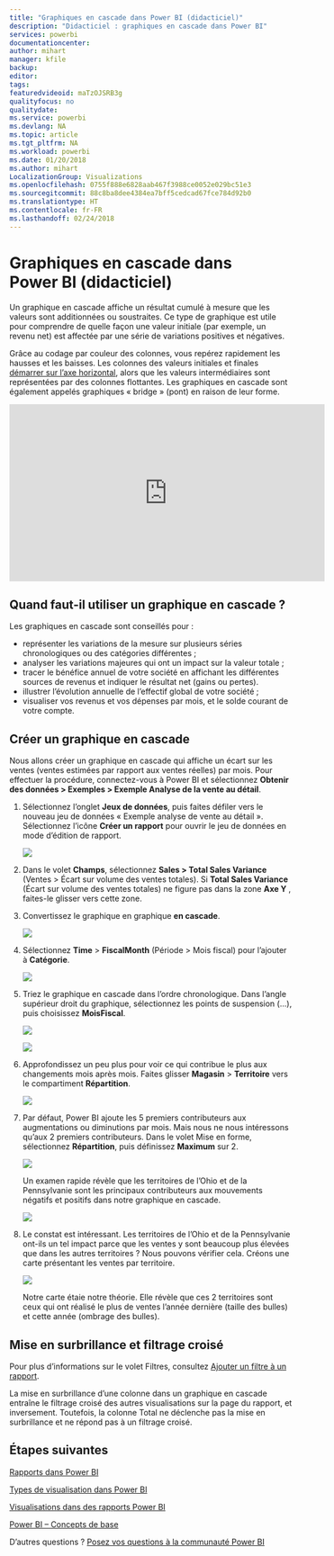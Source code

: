 ```yaml
---
title: "Graphiques en cascade dans Power BI (didacticiel)"
description: "Didacticiel : graphiques en cascade dans Power BI"
services: powerbi
documentationcenter: 
author: mihart
manager: kfile
backup: 
editor: 
tags: 
featuredvideoid: maTzOJSRB3g
qualityfocus: no
qualitydate: 
ms.service: powerbi
ms.devlang: NA
ms.topic: article
ms.tgt_pltfrm: NA
ms.workload: powerbi
ms.date: 01/20/2018
ms.author: mihart
LocalizationGroup: Visualizations
ms.openlocfilehash: 0755f888e6828aab467f3988ce0052e029bc51e3
ms.sourcegitcommit: 88c8ba8dee4384ea7bff5cedcad67fce784d92b0
ms.translationtype: HT
ms.contentlocale: fr-FR
ms.lasthandoff: 02/24/2018
---
```

# <a name="waterfall-charts-in-power-bi-tutorial"></a>Graphiques en cascade dans Power BI (didacticiel)
Un graphique en cascade affiche un résultat cumulé à mesure que les valeurs sont additionnées ou soustraites. Ce type de graphique est utile pour comprendre de quelle façon une valeur initiale (par exemple, un revenu net) est affectée par une série de variations positives et négatives.

Grâce au codage par couleur des colonnes, vous repérez rapidement les hausses et les baisses. Les colonnes des valeurs initiales et finales [démarrer sur l’axe horizontal](https://support.office.com/article/Create-a-waterfall-chart-in-Office-2016-for-Windows-8de1ece4-ff21-4d37-acd7-546f5527f185#BKMK_Float "démarrent généralement sur l’axe horizontal"), alors que les valeurs intermédiaires sont représentées par des colonnes flottantes. Les graphiques en cascade sont également appelés graphiques « bridge » (pont) en raison de leur forme.

<iframe width="560" height="315" src="https://www.youtube.com/embed/qKRZPBnaUXM" frameborder="0" allow="autoplay; encrypted-media" allowfullscreen></iframe>

## <a name="when-to-use-a-waterfall-chart"></a>Quand faut-il utiliser un graphique en cascade ?
Les graphiques en cascade sont conseillés pour :

* représenter les variations de la mesure sur plusieurs séries chronologiques ou des catégories différentes ;
* analyser les variations majeures qui ont un impact sur la valeur totale ;
* tracer le bénéfice annuel de votre société en affichant les différentes sources de revenus et indiquer le résultat net (gains ou pertes).
* illustrer l’évolution annuelle de l’effectif global de votre société ;
* visualiser vos revenus et vos dépenses par mois, et le solde courant de votre compte. 

## <a name="create-a-waterfall-chart"></a>Créer un graphique en cascade
Nous allons créer un graphique en cascade qui affiche un écart sur les ventes (ventes estimées par rapport aux ventes réelles) par mois. Pour effectuer la procédure, connectez-vous à Power BI et sélectionnez **Obtenir des données \> Exemples \> Exemple Analyse de la vente au détail**. 

1. Sélectionnez l’onglet **Jeux de données**, puis faites défiler vers le nouveau jeu de données « Exemple analyse de vente au détail ».  Sélectionnez l’icône **Créer un rapport** pour ouvrir le jeu de données en mode d’édition de rapport. 
   
    ![](media/power-bi-visualization-waterfall-charts/power-bi-waterfall-report.png)
2. Dans le volet **Champs**, sélectionnez **Sales \> Total Sales Variance** (Ventes > Écart sur volume des ventes totales). Si **Total Sales Variance** (Écart sur volume des ventes totales) ne figure pas dans la zone **Axe Y** , faites-le glisser vers cette zone.
3. Convertissez le graphique en graphique **en cascade**. 
   
    ![](media/power-bi-visualization-waterfall-charts/convertwaterfall.png)
4. Sélectionnez **Time** \> **FiscalMonth** (Période > Mois fiscal) pour l’ajouter à **Catégorie**. 
   
    ![](media/power-bi-visualization-waterfall-charts/power-bi-waterfall.png)
5. Triez le graphique en cascade dans l’ordre chronologique. Dans l’angle supérieur droit du graphique, sélectionnez les points de suspension (...), puis choisissez **MoisFiscal**.
   
    ![](media/power-bi-visualization-waterfall-charts/power-bi-waterfall-sort.png)
   
    ![](media/power-bi-visualization-waterfall-charts/power-bi-waterfall-sorted.png)
6. Approfondissez un peu plus pour voir ce qui contribue le plus aux changements mois après mois. Faites glisser **Magasin** > **Territoire** vers le compartiment **Répartition**.
   
    ![](media/power-bi-visualization-waterfall-charts/power-bi-waterfall-breakdown.png)
7. Par défaut, Power BI ajoute les 5 premiers contributeurs aux augmentations ou diminutions par mois. Mais nous ne nous intéressons qu’aux 2 premiers contributeurs.  Dans le volet Mise en forme, sélectionnez **Répartition**, puis définissez **Maximum** sur 2.
   
    ![](media/power-bi-visualization-waterfall-charts/power-bi-waterfall-breakdown-maximum.png)
   
    Un examen rapide révèle que les territoires de l’Ohio et de la Pennsylvanie sont les principaux contributeurs aux mouvements négatifs et positifs dans notre graphique en cascade. 
   
    ![](media/power-bi-visualization-waterfall-charts/power-bi-waterfall-axis.png)
8. Le constat est intéressant. Les territoires de l’Ohio et de la Pennsylvanie ont-ils un tel impact parce que les ventes y sont beaucoup plus élevées que dans les autres territoires ?  Nous pouvons vérifier cela. Créons une carte présentant les ventes par territoire.  
   
    ![](media/power-bi-visualization-waterfall-charts/power-bi-map.png)
   
    Notre carte étaie notre théorie.  Elle révèle que ces 2 territoires sont ceux qui ont réalisé le plus de ventes l’année dernière (taille des bulles) et cette année (ombrage des bulles).

## <a name="highlighting-and-cross-filtering"></a>Mise en surbrillance et filtrage croisé
Pour plus d’informations sur le volet Filtres, consultez [Ajouter un filtre à un rapport](power-bi-report-add-filter.md).

La mise en surbrillance d’une colonne dans un graphique en cascade entraîne le filtrage croisé des autres visualisations sur la page du rapport, et inversement. Toutefois, la colonne Total ne déclenche pas la mise en surbrillance et ne répond pas à un filtrage croisé.

## <a name="next-steps"></a>Étapes suivantes
[Rapports dans Power BI](service-reports.md)

[Types de visualisation dans Power BI](power-bi-visualization-types-for-reports-and-q-and-a.md)

[Visualisations dans des rapports Power BI](power-bi-report-visualizations.md)

[Power BI – Concepts de base](service-basic-concepts.md)

D’autres questions ? [Posez vos questions à la communauté Power BI](http://community.powerbi.com/)

